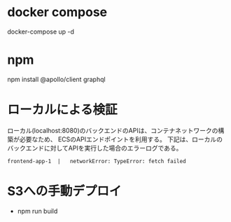 # docker compose
docker-compose up -d

# npm
npm install @apollo/client graphql

# ローカルによる検証
ローカル(localhost:8080)のバックエンドのAPIは、コンテナネットワークの構築が必要なため、
ECSのAPIエンドポイントを利用する。
下記は、ローカルのバックエンドに対してAPIを実行した場合のエラーログである。
```log
frontend-app-1  |   networkError: TypeError: fetch failed
```

# S3への手動デプロイ
- npm run build
